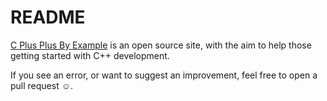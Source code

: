 # README

[C Plus Plus By Example](http://cplusplusbyexample.com) is an open source site, with the aim to help those getting started with C++ development.

If you see an error, or want to suggest an improvement, feel free to open a pull request ☺️.

